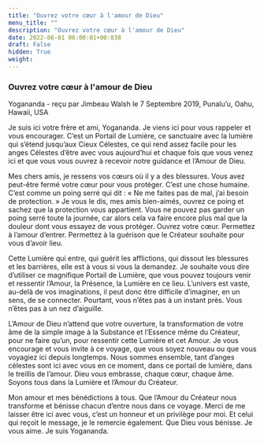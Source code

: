 ```yaml
---
title: "Ouvrez votre cœur à l'amour de Dieu"
menu_title: ""
description: "Ouvrez votre cœur à l'amour de Dieu"
date: 2022-06-01 06:00:01+00:838
draft: False
hidden: True
weight:
---
```

### Ouvrez votre cœur à l'amour de Dieu

Yogananda - reçu par Jimbeau Walsh le 7 Septembre 2019, Punalu’u, Oahu, Hawaii, USA

Je suis ici votre frère et ami, Yogananda. Je viens ici pour vous rappeler et vous encourager. C’est un Portail de Lumière, ce sanctuaire avec la lumière qui s’étend jusqu’aux Cieux Célestes, ce qui rend assez facile pour les anges Célestes d’être avec vous aujourd’hui et chaque fois que vous venez ici et que vous vous ouvrez à recevoir notre guidance et l’Amour de Dieu.

Mes chers amis, je ressens vos cœurs où il y a des blessures. Vous avez peut-être fermé votre cœur pour vous protéger. C’est une chose humaine. C’est comme un poing serré qui dit : « Ne me faites pas de mal, j’ai besoin de protection. » Je vous le dis, mes amis bien-aimés, ouvrez ce poing et sachez que la protection vous appartient. Vous ne pouvez pas garder un poing serré toute la journée, car alors cela va faire encore plus mal que la douleur dont vous essayez de vous protéger. Ouvrez votre cœur. Permettez à l’amour d’entrer. Permettez à la guérison que le Créateur souhaite pour vous d’avoir lieu.

Cette Lumière qui entre, qui guérit les afflictions, qui dissout les blessures et les barrières, elle est à vous si vous la demandez. Je souhaite vous dire d’utiliser ce magnifique Portail de Lumière, que vous pouvez toujours venir et ressentir l’Amour, la Présence, la Lumière en ce lieu. L’univers est vaste, au-delà de vos imaginations, il peut donc être difficile d’imaginer, en un sens, de se connecter. Pourtant, vous n’êtes pas à un instant près. Vous n’êtes pas à un nez d’aiguille.

L’Amour de Dieu n’attend que votre ouverture, la transformation de votre âme de la simple image à la Substance et l’Essence même du Créateur, pour ne faire qu’un, pour ressentir cette Lumière et cet Amour. Je vous encourage et vous invite à ce voyage, que vous soyez nouveau ou que vous voyagiez ici depuis longtemps. Nous sommes ensemble, tant d’anges célestes sont ici avec vous en ce moment, dans ce portail de lumière, dans le treillis de l’amour. Dieu vous embrasse, chaque cœur, chaque âme. Soyons tous dans la Lumière et l’Amour du Créateur.

Mon amour et mes bénédictions à tous. Que l’Amour du Créateur nous transforme et bénisse chacun d’entre nous dans ce voyage. Merci de me laisser être ici avec vous, c’est un honneur et un privilège pour moi. Et celui qui reçoit le message, je le remercie également. Que Dieu vous bénisse. Je vous aime. Je suis Yogananda.



